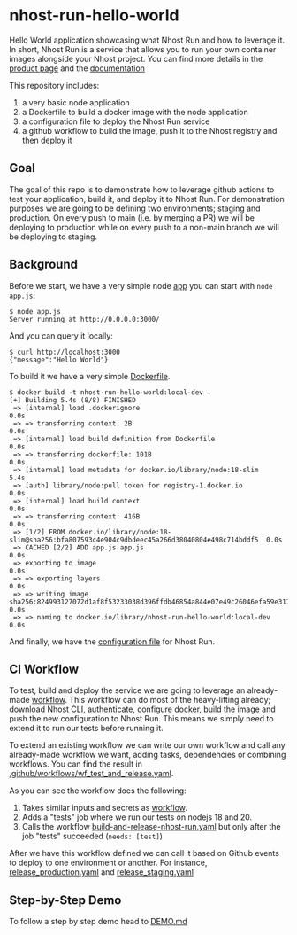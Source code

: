 # nhost-run-hello-world

Hello World application showcasing what Nhost Run and how to leverage it. In short, Nhost Run is a service that allows you to run your own container images alongside your Nhost project. You can find more details in the [product page](https://nhost.io/product/run) and the [documentation](https://docs.nhost.io/run)

This repository includes:

1. a very basic node application
2. a Dockerfile to build a docker image with the node application
3. a configuration file to deploy the Nhost Run service
4. a github workflow to build the image, push it to the Nhost registry and then deploy it

## Goal

The goal of this repo is to demonstrate how to leverage github actions to test your application, build it, and deploy it to Nhost Run. For demonstration purposes we are going to be defining two environments; staging and production. On every push to main (i.e. by merging a PR) we will be deploying to production while on every push to a non-main branch we will be deploying to staging.

## Background

Before we start, we have a very simple node [app](app.js) you can start with `node app.js`:

``` shell
$ node app.js
Server running at http://0.0.0.0:3000/
```

And you can query it locally:

``` shell
$ curl http://localhost:3000
{"message":"Hello World"}
```

To build it we have a very simple [Dockerfile](./Dockerfile).

``` shell
$ docker build -t nhost-run-hello-world:local-dev .
[+] Building 5.4s (8/8) FINISHED
 => [internal] load .dockerignore                                                                         0.0s
 => => transferring context: 2B                                                                           0.0s
 => [internal] load build definition from Dockerfile                                                      0.0s
 => => transferring dockerfile: 101B                                                                      0.0s
 => [internal] load metadata for docker.io/library/node:18-slim                                           5.4s
 => [auth] library/node:pull token for registry-1.docker.io                                               0.0s
 => [internal] load build context                                                                         0.0s
 => => transferring context: 416B                                                                         0.0s
 => [1/2] FROM docker.io/library/node:18-slim@sha256:bfa807593c4e904c9dbdeec45a266d38040804e498c714bddf5  0.0s
 => CACHED [2/2] ADD app.js app.js                                                                        0.0s
 => exporting to image                                                                                    0.0s
 => => exporting layers                                                                                   0.0s
 => => writing image sha256:824993127072d1af8f53233038d396ffdb46854a844e07e49c26046efa59e311              0.0s
 => => naming to docker.io/library/nhost-run-hello-world:local-dev                                        0.0s
```

And finally, we have the [configuration file](./nhost-service.toml) for Nhost Run.

## CI Workflow

To test, build and deploy the service we are going to leverage an already-made [workflow](https://github.com/nhost-actions/workflows#build-and-release-nhost-runyaml). This workflow can do most of the heavy-lifting already; download Nhost CLI, authenticate, configure docker, build the image and push the new configuration to Nhost Run. This means we simply need to extend it to run our tests before running it.

To extend an existing workflow we can write our own workflow and call any already-made workflow we want, adding tasks, dependencies or combining workflows. You can find the result in [.github/workflows/wf_test_and_release.yaml](.github/workflows/wf_test_and_release.yaml).

As you can see the workflow does the following:

1. Takes similar inputs and secrets as [workflow](https://github.com/nhost-actions/workflows#build-and-release-nhost-runyaml).
2. Adds a "tests" job where we run our tests on nodejs 18 and 20.
3. Calls the workflow [build-and-release-nhost-run.yaml](https://github.com/nhost-actions/workflows#build-and-release-nhost-runyaml) but only after the job "tests" succeeded (`needs: [test]`)

After we have this workflow defined we can call it based on Github events to deploy to one environment or another. For instance, [release_production.yaml](.github/workflows/release_production.yaml) and [release_staging.yaml](.github/workflows/release_staging.yaml)

## Step-by-Step Demo

To follow a step by step demo head to [DEMO.md](DEMO.md)
